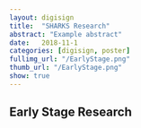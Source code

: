 ```yaml
---
layout: digisign
title:  "SHARKS Research"
abstract: "Example abstract"
date:   2018-11-1
categories: [digisign, poster]
fullimg_url: "/EarlyStage.png"
thumb_url: "/EarlyStage.png"
show: true
---
```

## Early Stage Research

